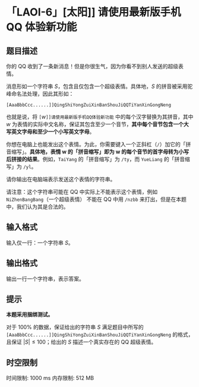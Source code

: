 # 「LAOI-6」[太阳]] 请使用最新版手机 QQ 体验新功能

## 题目描述

你的 QQ 收到了一条新消息！但是你很生气，因为你看不到别人发送的超级表情。

消息形如一个字符串 $S$，包含且仅包含一个超级表情。具体地，$S$ 的拼音被采用驼峰命名法处理，因此其形如：

```plain
[AaaBbbCcc......]]QingShiYongZuiXinBanShouJiQQTiYanXinGongNeng
```

也就是说，将 $\texttt [w\texttt{]]请使用最新版手机QQ体验新功能}$ 中的每个汉字替换为其拼音，其中 $w$ 为表情的实际中文名称，保证其包含至少一个音节，**其中每个音节包含一个大写英文字母和至少一个小写英文字母**。

你想在电脑上也能发出这个表情。为此，你需要键入一个正斜杠（$\texttt /$）加它的「拼音缩写」。**具体地，表情 $\bm w$ 的「拼音缩写」即为 $\bm w$ 的每个音节的首字母转为小写后拼接的结果**。例如，`TaiYang` 的「拼音缩写」为 $\texttt{/ty}$，而 `YueLiang` 的「拼音缩写」为 $\texttt{/yl}$。

请你输出在电脑端表示发送这个表情的字符串。

请注意：这个字符串可能在 QQ 中实际上不能表示这个表情，例如 `NiZhenBangBang`（一个超级表情） 不能在 QQ 中用 $\texttt{/nzbb}$ 来打出，但是在本题中，我们认为其是合法的。

## 输入格式

输入仅一行：一个字符串 $S$。

## 输出格式

输出一行一个字符串，表示答案。

## 提示

**本题采用捆绑测试。**

对于 $100 \%$ 的数据，保证给出的字符串 $S$ 满足题目中所写的 `[AaaBbbCcc......]]QingShiYongZuiXinBanShouJiQQTiYanXinGongNeng` 的格式，且保证 $\lvert S\rvert \leq 100$；给出的 $S$ 描述一个真实存在的 QQ 超级表情。

## 时空限制

时间限制: 1000 ms
内存限制: 512 MB
